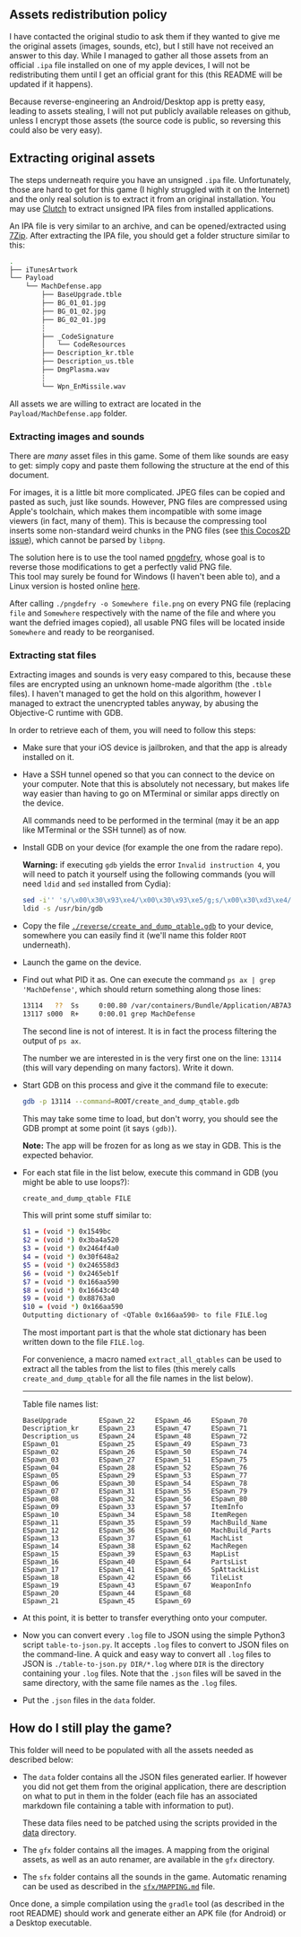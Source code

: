 ## Assets redistribution policy

I have contacted the original studio to ask them if they wanted to give me the original assets (images, sounds, etc), but I
still have not received an answer to this day.
While I managed to gather all those assets from an official `.ipa` file installed on one of my apple devices, I will not be
redistributing them until I get an official grant for this (this README will be updated if it happens).

Because reverse-engineering an Android/Desktop app is pretty easy, leading to assets stealing, I will not put publicly available
releases on github, unless I encrypt those assets (the source code is public, so reversing this could also be very easy).

## Extracting original assets

The steps underneath require you have an unsigned `.ipa` file.
Unfortunately, those are hard to get for this game (I highly struggled with it on the Internet) and the only real solution is to
extract it from an original installation.
You may use [Clutch](https://github.com/KJCracks/Clutch) to extract unsigned IPA files from installed applications.

An IPA file is very similar to an archive, and can be opened/extracted using [7Zip](https://www.7-zip.org/).
After extracting the IPA file, you should get a folder structure similar to this:
```bash
.
├── iTunesArtwork
└── Payload
    └── MachDefense.app
        ├── BaseUpgrade.tble
        ├── BG_01_01.jpg
        ├── BG_01_02.jpg
        ├── BG_02_01.jpg
        ┆
        ├── _CodeSignature
        │   └── CodeResources
        ├── Description_kr.tble
        ├── Description_us.tble
        ├── DmgPlasma.wav
        ┆
        └── Wpn_EnMissile.wav
```
All assets we are willing to extract are located in the `Payload/MachDefense.app` folder.

### Extracting images and sounds

There are *many* asset files in this game.
Some of them like sounds are easy to get: simply copy and paste them following the structure at the end of this document.

For images, it is a little bit more complicated.
JPEG files can be copied and pasted as such, just like sounds.
However, PNG files are compressed using Apple's toolchain, which makes them incompatible with some image viewers (in fact, many of them).
This is because the compressing tool inserts some non-standard weird chunks in the PNG files
(see [this Cocos2D issue](https://github.com/cocos2d/cocos2d-x/issues/15199)), which cannot be parsed by `libpng`.

The solution here is to use the tool named [pngdefry](http://www.jongware.com/pngdefry.html), whose goal is to reverse those modifications
to get a perfectly valid PNG file.<br>
This tool may surely be found for Windows (I haven't been able to), and a Linux version is hosted online
[here](https://github.com/bumaociyuan/ios-ipa-server/raw/master/pngdefry-linux).

After calling `./pngdefry -o Somewhere file.png` on every PNG file (replacing `file` and `Somewhere` respectively with the name of the file
and where you want the defried images copied), all usable PNG files will be located inside `Somewhere` and ready to be reorganised.
 
### Extracting stat files

Extracting images and sounds is very easy compared to this, because these files are encrypted using an unknown home-made algorithm (the `.tble` files).
I haven't managed to get the hold on this algorithm, however I managed to extract the unencrypted tables anyway, by abusing the
Objective-C runtime with GDB.

In order to retrieve each of them, you will need to follow this steps:
- Make sure that your iOS device is jailbroken, and that the app is already installed on it.
- Have a SSH tunnel opened so that you can connect to the device on your computer.
  Note that this is absolutely not necessary, but makes life way easier than having to go on MTerminal or similar apps directly on the device.

  All commands need to be performed in the terminal (may it be an app like MTerminal or the SSH tunnel) as of now.
- Install GDB on your device (for example the one from the radare repo).

  __Warning:__ if executing `gdb` yields the error `Invalid instruction 4`, you will need to patch it yourself using the following commands
  (you will need `ldid` and `sed` installed from Cydia):
  ```bash
  sed -i'' 's/\x00\x30\x93\xe4/\x00\x30\x93\xe5/g;s/\x00\x30\xd3\xe4/\x00\x30\xd3\xe5/g;' /usr/bin/gdb
  ldid -s /usr/bin/gdb
  ```
- Copy the file [`./reverse/create_and_dump_qtable.gdb`](./reverse/create_and_dump_qtable.gdb) to your device, somewhere you can easily find it (we'll name this folder `ROOT` underneath).
- Launch the game on the device.
- Find out what PID it as. One can execute the command `ps ax | grep 'MachDefense'`, which should return something along those lines:
  ```bash
  13114   ??  Ss     0:00.80 /var/containers/Bundle/Application/AB7A3DD2-9F9C-4801-8744-7F322A8B82C6/MachDefense.app/MachDefense
  13117 s000  R+     0:00.01 grep MachDefense
  ```
  The second line is not of interest.
  It is in fact the process filtering the output of `ps ax`.

  The number we are interested in is the very first one on the line: `13114` (this will vary depending on many factors).
  Write it down.
- Start GDB on this process and give it the command file to execute:
  ```bash
  gdb -p 13114 --command=ROOT/create_and_dump_qtable.gdb
  ```
  This may take some time to load, but don't worry, you should see the GDB prompt at some point (it says `(gdb)`).

  __Note:__ The app will be frozen for as long as we stay in GDB. This is the expected behavior.
- For each stat file in the list below, execute this command in GDB (you might be able to use loops?):
  ```bash
  create_and_dump_qtable FILE
  ```

  This will print some stuff similar to:
  ```bash
  $1 = (void *) 0x1549bc
  $2 = (void *) 0x3ba4a520
  $3 = (void *) 0x2464f4a0
  $4 = (void *) 0x30f648a2
  $5 = (void *) 0x246558d3
  $6 = (void *) 0x2465eb1f
  $7 = (void *) 0x166aa590
  $8 = (void *) 0x16643c40
  $9 = (void *) 0x88763a0
  $10 = (void *) 0x166aa590
  Outputting dictionary of <QTable 0x166aa590> to file FILE.log
  ```

  The most important part is that the whole stat dictionary has been written down to the file `FILE.log`.

  For convenience, a macro named `extract_all_qtables` can be used to extract all the tables from the list to files
  (this merely calls `create_and_dump_qtable` for all the file names in the list below).

  -----------

  Table file names list:
  ```
  BaseUpgrade        ESpawn_22     ESpawn_46     ESpawn_70 
  Description_kr     ESpawn_23     ESpawn_47     ESpawn_71 
  Description_us     ESpawn_24     ESpawn_48     ESpawn_72 
  ESpawn_01          ESpawn_25     ESpawn_49     ESpawn_73 
  ESpawn_02          ESpawn_26     ESpawn_50     ESpawn_74 
  ESpawn_03          ESpawn_27     ESpawn_51     ESpawn_75 
  ESpawn_04          ESpawn_28     ESpawn_52     ESpawn_76 
  ESpawn_05          ESpawn_29     ESpawn_53     ESpawn_77 
  ESpawn_06          ESpawn_30     ESpawn_54     ESpawn_78 
  ESpawn_07          ESpawn_31     ESpawn_55     ESpawn_79 
  ESpawn_08          ESpawn_32     ESpawn_56     ESpawn_80 
  ESpawn_09          ESpawn_33     ESpawn_57     ItemInfo 
  ESpawn_10          ESpawn_34     ESpawn_58     ItemRegen 
  ESpawn_11          ESpawn_35     ESpawn_59     MachBuild_Name 
  ESpawn_12          ESpawn_36     ESpawn_60     MachBuild_Parts 
  ESpawn_13          ESpawn_37     ESpawn_61     MachList 
  ESpawn_14          ESpawn_38     ESpawn_62     MachRegen 
  ESpawn_15          ESpawn_39     ESpawn_63     MapList 
  ESpawn_16          ESpawn_40     ESpawn_64     PartsList 
  ESpawn_17          ESpawn_41     ESpawn_65     SpAttackList 
  ESpawn_18          ESpawn_42     ESpawn_66     TileList 
  ESpawn_19          ESpawn_43     ESpawn_67     WeaponInfo 
  ESpawn_20          ESpawn_44     ESpawn_68     
  ESpawn_21          ESpawn_45     ESpawn_69     
  ```
- At this point, it is better to transfer everything onto your computer.
- Now you can convert every `.log` file to JSON using the simple Python3 script `table-to-json.py`.
  It accepts `.log` files to convert to JSON files on the command-line.
  A quick and easy way to convert all `.log` files to JSON is `./table-to-json.py DIR/*.log` where `DIR` is the directory containing your `.log` files.
  Note that the `.json` files will be saved in the same directory, with the same file names as the `.log` files.
- Put the `.json` files in the `data` folder.

## How do I still play the game?

This folder will need to be populated with all the assets needed as described below:

- The `data` folder contains all the JSON files generated earlier.
  If however you did not get them from the original application, there are description on what to put in them in the folder
  (each file has an associated markdown file containing a table with information to put).

  These data files need to be patched using the scripts provided in the [data](./data) directory.
- The `gfx` folder contains all the images.
  A mapping from the original assets, as well as an auto renamer, are available in the `gfx` directory.
- The `sfx` folder contains all the sounds in the game.
  Automatic renaming can be used as described in the [`sfx/MAPPING.md`](./sfx/MAPPING.md) file.

Once done, a simple compilation using the `gradle` tool (as described in the root README) should work and generate either an
APK file (for Android) or a Desktop executable.
